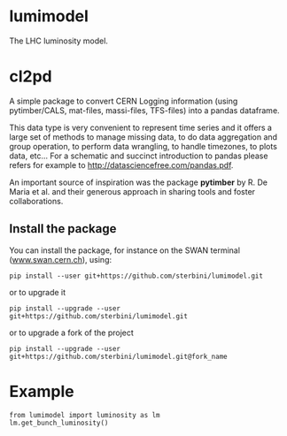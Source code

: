 # lumimodel
The LHC luminosity model.

# cl2pd
A simple package to convert CERN Logging information (using pytimber/CALS, mat-files, massi-files, TFS-files) into a pandas dataframe. 

This data type is very convenient to represent time series and it offers a large set of methods to manage missing data, to do data aggregation and group operation, to perform data wrangling, to handle timezones, to plots data, etc...
For a schematic and succinct introduction to pandas please refers for example to 
http://datasciencefree.com/pandas.pdf.

An important source of inspiration was the package **pytimber** by R. De Maria et al. and their generous approach in sharing tools and foster collaborations.

## Install the package
You can install the package, for instance on the SWAN terminal (www.swan.cern.ch), using:
```
pip install --user git+https://github.com/sterbini/lumimodel.git
```
or to upgrade it
```
pip install --upgrade --user git+https://github.com/sterbini/lumimodel.git
```
or to upgrade a fork of the project
```
pip install --upgrade --user git+https://github.com/sterbini/lumimodel.git@fork_name
```

# Example 

```
from lumimodel import luminosity as lm
lm.get_bunch_luminosity()

```

